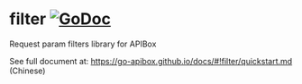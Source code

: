 # filter [![GoDoc](https://godoc.org/github.com/go-apibox/filter?status.png)](https://godoc.org/github.com/go-apibox/filter)

Request param filters library for APIBox

See full document at: https://go-apibox.github.io/docs/#!filter/quickstart.md (Chinese)

